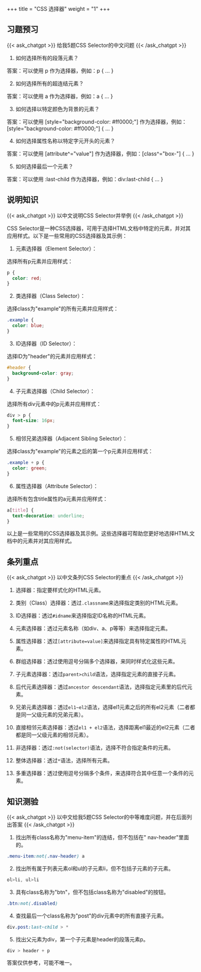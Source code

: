 +++
title = "CSS 选择器"
weight = "1"
+++
## 习题预习
{{< ask_chatgpt >}}
给我5题CSS Selector的中文问题
{{< /ask_chatgpt >}}



1. 如何选择所有的段落元素？

答案：可以使用 p 作为选择器，例如：p { ... }

2. 如何选择所有的超连结元素？

答案：可以使用 a 作为选择器，例如：a { ... }

3. 如何选择以特定颜色为背景的元素？

答案：可以使用 [style="background-color: #ff0000;"] 作为选择器，例如：[style="background-color: #ff0000;"] { ... }

4. 如何选择属性名称以特定字元开头的元素？

答案：可以使用 [attribute^="value"] 作为选择器，例如：[class^="box-"] { ... }

5. 如何选择最后一个元素？

答案：可以使用 :last-child 作为选择器，例如：div:last-child { ... }   

## 说明知识
{{< ask_chatgpt >}}
以中文说明CSS Selector并举例
{{< /ask_chatgpt >}}



CSS Selector是一种CSS选择器，可用于选择HTML文档中特定的元素，并对其应用样式。以下是一些常用的CSS选择器及其示例：

1. 元素选择器（Element Selector）：

选择所有p元素并应用样式：

```CSS
p {
  color: red;
}
```

2. 类选择器（Class Selector）：

选择class为"example"的所有元素并应用样式：

```CSS
.example {
  color: blue;
}
```

3. ID选择器（ID Selector）：

选择ID为"header"的元素并应用样式：

```CSS
#header {
  background-color: gray;
}
```

4. 子元素选择器（Child Selector）：

选择所有div元素中的p元素并应用样式：

```CSS
div > p {
  font-size: 16px;
}
```

5. 相邻兄弟选择器（Adjacent Sibling Selector）：

选择class为"example"的元素之后的第一个p元素并应用样式：

```CSS
.example + p {
  color: green;
}
```

6. 属性选择器（Attribute Selector）：

选择所有包含title属性的a元素并应用样式：

```CSS
a[title] {
  text-decoration: underline;
}
```

以上是一些常用的CSS选择器及其示例。这些选择器可帮助您更好地选择HTML文档中的元素并对其应用样式。   

## 条列重点
{{< ask_chatgpt >}}
以中文条列CSS Selector的重点
{{< /ask_chatgpt >}}



1. 选择器：指定要样式化的HTML元素。

2. 类别（Class）选择器：透过`.classname`来选择指定类别的HTML元素。

3. ID选择器：透过`#idname`来选择指定ID名称的HTML元素。

4. 元素选择器：透过元素名称（如div、a、p等等）来选择指定元素。

5. 属性选择器：透过`[attribute=value]`来选择指定具有特定属性的HTML元素。

6. 群组选择器：透过使用逗号分隔多个选择器，来同时样式化这些元素。

7. 子元素选择器：透过`parent>child`语法，选择指定元素的直接子元素。

8. 后代元素选择器：透过`ancestor descendant`语法，选择指定元素里的后代元素。

9. 兄弟元素选择器：透过`el1~el2`语法，选择el1元素之后的所有el2元素（二者都是同一父级元素的兄弟元素）。

10. 直接相邻元素选择器：透过`el1 + el2`语法，选择距离el1最近的el2元素（二者都是同一父级元素的相邻元素）。

11. 非选择器：透过`:not(selector)`语法，选择不符合指定条件的元素。

12. 整体选择器：透过`*`语法，选择所有元素。

13. 多重选择器：透过使用逗号分隔多个条件，来选择符合其中任意一个条件的元素。   

## 知识测验
{{< ask_chatgpt >}}
以中文给我5题CSS Selector的中等难度问题，并在后面列出答案
{{< /ask_chatgpt >}}



1. 找出所有class名称为"menu-item"的连结，但不包括在"
nav-header"里面的。
```css
.menu-item:not(.nav-header) a
```

2. 找出所有属于列表元素ol和ul的子元素li，但不包括子元素的子元素。
```css
ol>li, ul>li
```

3. 具有class名称为"btn"，但不包括class名称为"disabled"的按钮。
```css
.btn:not(.disabled)
```

4. 查找最后一个class名称为"post"的div元素中的所有直接子元素。
```css
div.post:last-child > *
```

5. 找出父元素为div，第一个子元素是header的段落元素p。
```css
div > header + p
```

答案仅供参考，可能不唯一。   


